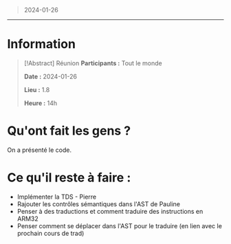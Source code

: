 > 2024-01-26

---

# Information

>[!Abstract] Réunion
>**Participants :** Tout le monde
>
>**Date :** 2024-01-26
>
>**Lieu :** 1.8
>
>**Heure :** 14h

# Qu'ont fait les gens ?

On a présenté le code.

# Ce qu'il reste à faire :

- Implémenter la TDS - Pierre
- Rajouter les contrôles sémantiques dans l'AST de Pauline
- Penser à des traductions et comment traduire des instructions en ARM32
- Penser comment se déplacer dans l'AST pour le traduire (en lien avec le prochain cours de trad)
